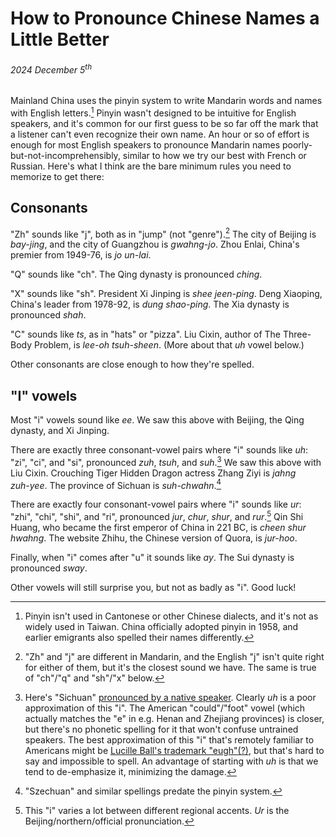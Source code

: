 # How to Pronounce Chinese Names a Little Better
###### 2024 December 5<sup>th</sup>

Mainland China uses the pinyin system to write Mandarin words and names with
English letters.[^exceptions] Pinyin wasn't designed to be intuitive for
English speakers, and it's common for our first guess to be so far off the mark
that a listener can't even recognize their own name. An hour or so of effort is
enough for most English speakers to pronounce Mandarin names
poorly-but-not-incomprehensibly, similar to how we try our best with French or
Russian. Here's what I think are the bare minimum rules you need to memorize to
get there:

[^exceptions]: Pinyin isn't used in Cantonese or other Chinese dialects, and
    it's not as widely used in Taiwan. China officially adopted pinyin in 1958,
    and earlier emigrants also spelled their names differently.

## Consonants

"Zh" sounds like "j", both as in "jump" (not "genre").[^differences] The city
of Beijing is _bay&#8288;-&#8288;jing_, and the city of Guangzhou is
_gwahng&#8288;-&#8288;jo_. Zhou Enlai, China's premier from 1949-76, is _jo
un&#8288;-&#8288;lai_.

[^differences]: "Zh" and "j" are different in Mandarin, and the English "j"
    isn't quite right for either of them, but it's the closest sound we have.
    The same is true of "ch"/"q" and "sh"/"x" below.

"Q" sounds like "ch". The Qing dynasty is pronounced _ching_.

"X" sounds like "sh". President Xi Jinping is _shee jeen&#8288;-&#8288;ping_.
Deng Xiaoping, China's leader from 1978-92, is _dung shao&#8288;-&#8288;ping_.
The Xia dynasty is pronounced _shah_.

"C" sounds like _ts_, as in "hats" or "pizza". Liu Cixin, author of The
Three-Body Problem, is _lee&#8288;-&#8288;oh tsuh&#8288;-&#8288;sheen_. (More
about that _uh_ vowel below.)

Other consonants are close enough to how they're spelled.

## "I" vowels

Most "i" vowels sound like _ee_. We saw this above with Beijing, the Qing
dynasty, and Xi Jinping.

There are exactly three consonant-vowel pairs where "i" sounds like _uh_: "zi",
"ci", and "si", pronounced _zuh_, _tsuh_, and _suh_.[^lucy] We saw this above
with Liu Cixin. Crouching Tiger Hidden Dragon actress Zhang Ziyi is _jahng
zuh&#8288;-&#8288;yee_. The province of Sichuan is
_suh&#8288;-&#8288;chwahn_.[^szechuan]

[^lucy]: Here's "Sichuan" [pronounced by a native speaker][sichuan]. Clearly
    _uh_ is a poor approximation of this "i". The American "could"/"foot" vowel
    (which actually matches the "e" in e.g. Henan and Zhejiang provinces) is
    closer, but there's no phonetic spelling for it that won't confuse
    untrained speakers. The best approximation of this "i" that's remotely
    familiar to Americans might be [Lucille Ball's trademark "eugh"(?)][lucy],
    but that's hard to say and impossible to spell. An advantage of starting
    with _uh_ is that we tend to de-emphasize it, minimizing the damage.

[sichuan]: https://youtu.be/5I6Shx3K_tU?t=6
[lucy]: https://youtu.be/KkOur9y5rVc?t=16

[^szechuan]: "Szechuan" and similar spellings predate the pinyin system.

There are exactly four consonant-vowel pairs where "i" sounds like _ur_: "zhi",
"chi", "shi", and "ri", pronounced _jur_, _chur_, _shur_, and _rur_.[^regional]
Qin Shi Huang, who became the first emperor of China in 221 BC, is _cheen shur
hwahng_. The website Zhihu, the Chinese version of Quora, is
_jur&#8288;-&#8288;hoo_.

[^regional]: This "i" varies a lot between different regional accents. _Ur_ is
    the Beijing/northern/official pronunciation.

Finally, when "i" comes after "u" it sounds like _ay_. The Sui dynasty is
pronounced _sway_.

Other vowels will still surprise you, but not as badly as "i". Good luck!
